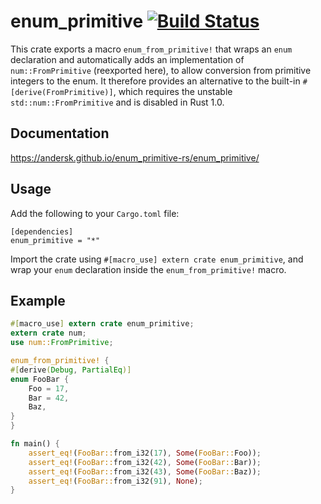 # enum_primitive [![Build Status](https://travis-ci.org/andersk/enum_primitive-rs.svg?branch=master)](https://travis-ci.org/andersk/enum_primitive-rs)

This crate exports a macro `enum_from_primitive!` that wraps an
`enum` declaration and automatically adds an implementation of
`num::FromPrimitive` (reexported here), to allow conversion from
primitive integers to the enum.  It therefore provides an
alternative to the built-in `#[derive(FromPrimitive)]`, which
requires the unstable `std::num::FromPrimitive` and is disabled in
Rust 1.0.

## Documentation

https://andersk.github.io/enum_primitive-rs/enum_primitive/

## Usage

Add the following to your `Cargo.toml` file:

```
[dependencies]
enum_primitive = "*"
```

Import the crate using `#[macro_use] extern crate enum_primitive`, and
wrap your `enum` declaration inside the `enum_from_primitive!` macro.

## Example

```rust
#[macro_use] extern crate enum_primitive;
extern crate num;
use num::FromPrimitive;

enum_from_primitive! {
#[derive(Debug, PartialEq)]
enum FooBar {
    Foo = 17,
    Bar = 42,
    Baz,
}
}

fn main() {
    assert_eq!(FooBar::from_i32(17), Some(FooBar::Foo));
    assert_eq!(FooBar::from_i32(42), Some(FooBar::Bar));
    assert_eq!(FooBar::from_i32(43), Some(FooBar::Baz));
    assert_eq!(FooBar::from_i32(91), None);
}
```
